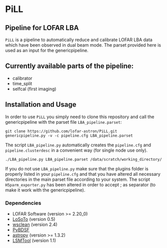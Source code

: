# PiLL #
## Pipeline for LOFAR LBA ##

`PiLL` is a pipeline to automatically reduce and calibrate LOFAR LBA data which have been observed in dual beam mode.
The parset provided here is used as an input for the genericpipeline.

Currently available parts of the pipeline:
------------------------------------------
* calibrator
* time_split
* selfcal (first imaging)

Installation and Usage
----------------------
In order to use `PiLL` you simply need to clone this repository and call the genericpipeline with the parset file `LBA_pipeline.parset`:

    git clone https://github.com/lofar-astron/PiLL.git
    genericpipeline.py -v -c pipeline.cfg LBA_pipeline.parset

The script `LBA_pipeline.py` automatically creates the `pipeline.cfg` and `pipeline.clusterdesc` in a convenient way (for single node use only).

    ./LBA_pipeline.py LBA_pipeline.parset /data/scratch/working_directory/
    
If you do not use `LBA_pipeline.py` make sure that the plugins folder is properly listed in your `pipeline.cfg` and that you have altered all necessary directories in the main parset file according to your system.
The script `H5parm_exporter.py` has been altered in order to accept ; as separator (to make it work with the genericpipeline).

### Dependencies

* LOFAR Software (version >= 2.20_0)
* [LoSoTo](https://github.com/revoltek/losoto) (version 0.5)
* [wsclean](https://sourceforge.net/projects/wsclean) (version 2.4)
* [PyBDSF](https://github.com/lofar-astron/PyBDSF)
* [astropy](http://www.astropy.org/) (version >= 1.3.2)
* [LSMTool](https://github.com/darafferty/LSMTool) (version 1.1)
